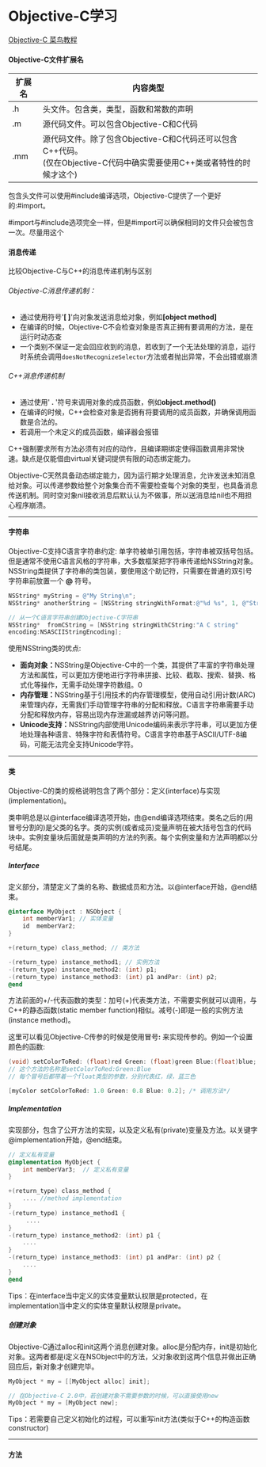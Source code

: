 # Objective-C学习

[Objective-C 菜鸟教程](https://www.runoob.com/w3cnote/objective-c-tutorial.html)

#### Objective-C文件扩展名

| 扩展名 | 内容类型                                                     |
| ------ | ------------------------------------------------------------ |
| .h     | 头文件。包含类，类型，函数和常数的声明                       |
| .m     | 源代码文件。可以包含Objective-C和C代码                       |
| .mm    | 源代码文件。除了包含Objective-C和C代码还可以包含C++代码。<br />(仅在Objective-C代码中确实需要使用C++类或者特性的时候才这个) |

包含头文件可以使用#include编译选项，Objective-C提供了一个更好的:#import。

#import与#include选项完全一样，但是#import可以确保相同的文件只会被包含一次。尽量用这个

#### 消息传递

比较Objective-C与C++的消息传递机制与区别

###### Objective-C消息传递机制：

- 通过使用符号'<b>[ ]</b>'向对象发送消息给对象，例如<b>[object method]</b>
- 在编译的时候，Objective-C不会检查对象是否真正拥有要调用的方法，是在运行时动态查
- 一个类别不保证一定会回应收到的消息，若收到了一个无法处理的消息，运行时系统会调用`doesNotRecognizeSelector`方法或者抛出异常，不会出错或崩溃

###### C++消息传递机制

- 通过使用'<b> . </b>'符号来调用对象的成员函数，例如<b>object.method()</b>
- 在编译的时候，C++会检查对象是否拥有将要调用的成员函数，并确保调用函数是合法的。
- 若调用一个未定义的成员函数，编译器会报错

C++强制要求所有方法必须有对应的动作，且编译期绑定使得函数调用非常快速。缺点是仅能借由virtual关键词提供有限的动态绑定能力。

Objective-C天然具备动态绑定能力，因为运行期才处理消息，允许发送未知消息给对象。可以传递参数给整个对象集合而不需要检查每个对象的类型，也具备消息传送机制。同时空对象nil接收消息后默认认为不做事，所以送消息给nil也不用担心程序崩溃。

---

#### 字符串

Objective-C支持C语言字符串约定: 单字符被单引用包括，字符串被双括号包括。但是通常不使用C语言风格的字符串，大多数框架把字符串传递给NSString对象。NSString类提供了字符串的类包装，要使用这个助记符，只需要在普通的双引号字符串前放置一个 <b>@</b> 符号。

```objective-c
NSString* myString = @"My String\n";
NSString* anotherString = [NSString stringWithFormat:@"%d %s", 1, @"String"];

// 从一个C语言字符串创建Objective-C字符串
NSString*  fromCString = [NSString stringWithCString:"A C string" 
encoding:NSASCIIStringEncoding];
```

使用NSString类的优点: 

- <b>面向对象：</b>NSString是Objective-C中的一个类，其提供了丰富的字符串处理方法和属性，可以更加方便地进行字符串拼接、比较、截取、搜索、替换、格式化等操作，无需手动处理字符数组。0
- <b>内存管理：</b>NSString基于引用技术的内存管理模型，使用自动引用计数(ARC)来管理内存，无需我们手动管理字符串的分配和释放。C语言字符串需要手动分配和释放内存，容易出现内存泄漏或越界访问等问题。
- <b>Unicode支持：</b>NSString内部使用Unicode编码来表示字符串，可以更加方便地处理各种语言、特殊字符和表情符号。C语言字符串基于ASCII/UTF-8编码，可能无法完全支持Unicode字符。

---

#### 类

Objective-C的类的规格说明包含了两个部分：定义(interface)与实现(implementation)。

类申明总是以@interface编译选项开始，由@end编译选项结束。类名之后的(用冒号分割的)是父类的名字。类的实例(或者成员)变量声明在被大括号包含的代码块中。实例变量块后面就是类声明的方法的列表。每个实例变量和方法声明都以分号结尾。

##### Interface

定义部分，清楚定义了类的名称、数据成员和方法。以@interface开始，@end结束。

```objective-c
@interface MyObject : NSObject {
    int memberVar1; // 实体变量
    id  memberVar2;
}

+(return_type) class_method; // 类方法

-(return_type) instance_method1; // 实例方法
-(return_type) instance_method2: (int) p1;
-(return_type) instance_method3: (int) p1 andPar: (int) p2;
@end
```

方法前面的+/-代表函数的类型：加号(+)代表类方法，不需要实例就可以调用，与C++的静态函数(static member function)相似。减号(-)即是一般的实例方法(instance method)。

这里可以看见Objective-C传参的时候是使用冒号<b>:</b> 来实现传参的。例如一个设置颜色的函数:

````objective-c
(void) setColorToRed: (float)red Green: (float)green Blue:(float)blue; // 方法
// 这个方法的名称是setColorToRed:Green:Blue
// 每个冒号后都带着一个float类型的参数，分别代表红，绿，蓝三色

[myColor setColorToRed: 1.0 Green: 0.8 Blue: 0.2]; /* 调用方法*/
````

##### Implementation

实现部分，包含了公开方法的实现，以及定义私有(private)变量及方法。以关键字@implementation开始，@end结束。

```objective-c
// 定义私有变量
@implementation MyObject {
    int memberVar3;  // 定义私有变量 
}

+(return_type) class_method {
    .... //method implementation
}
-(return_type) instance_method1 {
     ....
}
-(return_type) instance_method2: (int) p1 {
    ....
}
-(return_type) instance_method3: (int) p1 andPar: (int) p2 {
    ....
}
@end
```

Tips：在interface当中定义的实体变量默认权限是protected，在implementation当中定义的实体变量默认权限是private。

##### 创建对象

Objective-C通过alloc和init这两个消息创建对象。alloc是分配内存，init是初始化对象。这两者都是i定义在NSObject中的方法，父对象收到这两个信息并做出正确回应后，新对象才创建完毕。

```Objective-c
MyObject * my = [[MyObject alloc] init];

// 在Objective-C 2.0中，若创建对象不需要参数的时候，可以直接使用new
MyObject * my = [MyObject new];
```

Tips：若需要自己定义初始化的过程，可以重写init方法(类似于C++的构造函数constructor)

---

#### 方法

